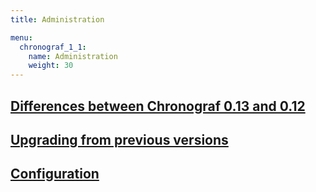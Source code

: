 ```yaml
---
title: Administration

menu:
  chronograf_1_1:
    name: Administration
    weight: 30
---
```


## [Differences between Chronograf 0.13 and 0.12](/chronograf/v1.1/administration/differences/)

## [Upgrading from previous versions](/chronograf/v1.1/administration/upgrading/)

## [Configuration](/chronograf/v1.1/administration/configuration/)
